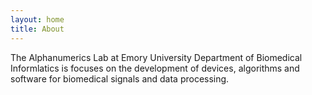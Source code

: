 ```yaml
---
layout: home
title: About
---
```


The Alphanumerics Lab at Emory University Department of Biomedical Informlatics is focuses on the development of devices, algorithms and software for biomedical signals and data processing.


